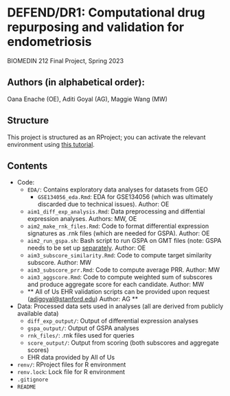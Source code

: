 # DEFEND/DR1: Computational drug repurposing and validation for endometriosis

BIOMEDIN 212 Final Project, Spring 2023

## Authors (in alphabetical order): 

Oana Enache (OE), Aditi Goyal (AG), Maggie Wang (MW)

## Structure

This project is structured as an RProject; you can activate the relevant environment using [this tutorial](https://rstudio.github.io/renv/articles/renv.html). 

## Contents 

* Code: 
  - `EDA/`: Contains exploratory data analyses for datasets from GEO 
     - `GSE134056_eda.Rmd`: EDA for GSE134056 (which was ultimately discarded due to technical issues). Author: OE
  - `aim1_diff_exp_analysis.Rmd`: Data preprocessing and diffential expression analyses. Authors: MW, OE 
  - `aim2_make_rnk_files.Rmd`: Code to format differential expression signatures as .rnk files (which are needed for GSPA). Author: OE
  - `aim2_run_gspa.sh`: Bash script to run GSPA on GMT files (note: GSPA needs to be set up [separately](https://github.com/henrycousins/gspa/tree/main). Author: OE
  - `aim3_subscore_similarity.Rmd`: Code to compute target similarity subscore. Author: MW
  - `aim3_subscore_prr.Rmd`: Code to compute average PRR. Author: MW
  - `aim3_aggscore.Rmd`: Code to compute weighted sum of subscores and produce aggregate score for each candidate. Author: MW
  - ** All of Us EHR validation scripts can be provided upon request (adigoyal@stanford.edu) Author: AG **
* Data: Processed data sets used in analyses (all are derived from publicly available data) 
  - `diff_exp_output/`: Output of differential expression analyses 
  - `gspa_output/`: Output of GSPA analyses 
  - `rnk_files/`: .rnk files used for queries 
  - `score_output/`: Output from scoring (both subscores and aggregate scores)
  - EHR data provided by All of Us
* `renv/`: RProject files for R environment 
* `renv.lock`: Lock file for R environment 
* `.gitignore`
* `README` 
